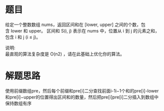 # 题目
给定一个整数数组 nums，返回区间和在 [lower, upper] 之间的个数，包含 lower 和 upper。
区间和 S(i, j) 表示在 nums 中，位置从 i 到 j 的元素之和，包含 i 和 j (i ≤ j)。  

说明:  
最直观的算法复杂度是 O(n2) ，请在此基础上优化你的算法。

# 解题思路
使用前缀数组pre，然后每个前缀和pre[i]二分查找前面i-1i−1个和的pre[i]-lower和pre[i]−upper的位置得出区间和的数量，然后把pre[i]pre[i]二分插入到数组中保持数组有序